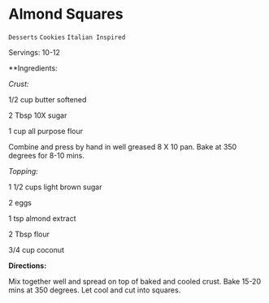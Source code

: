 # Almond Squares

`Desserts` `Cookies` `Italian Inspired`

Servings: 10-12

**Ingredients:

_Crust:_

1/2 cup butter softened

2 Tbsp 10X sugar

1 cup all purpose flour

Combine and press by hand in well greased 8 X 10 pan. Bake at 350 degrees for 8-10 mins.

_Topping:_

1 1/2 cups light brown sugar

2 eggs

1 tsp almond extract

2 Tbsp flour

3/4 cup coconut

**Directions:**

Mix together well and spread on top of baked and cooled crust. Bake 15-20 mins at 350 degrees. Let cool and cut into squares.
